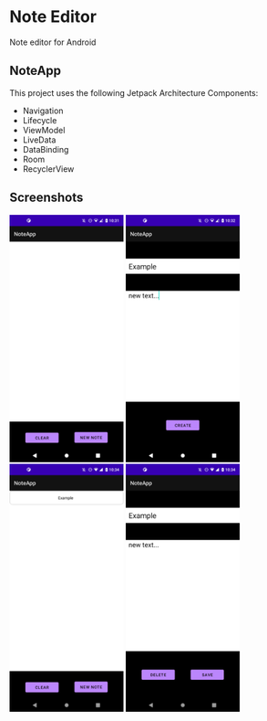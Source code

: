 # Note Editor

Note editor for Android

## NoteApp
This project uses the following Jetpack Architecture Components:
* Navigation
* Lifecycle
* ViewModel
* LiveData
* DataBinding
* Room
* RecyclerView

## Screenshots

<div class="column">
  <img src="https://github.com/leo-motta/NoteApp/blob/main/screenshots/00.png" width="200">
  <img src="https://github.com/leo-motta/NoteApp/blob/main/screenshots/01.png" width="200">
  <img src="https://github.com/leo-motta/NoteApp/blob/main/screenshots/02.png" width="200">
  <img src="https://github.com/leo-motta/NoteApp/blob/main/screenshots/03.png" width="200">
</div>

